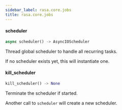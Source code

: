 ```yaml
---
sidebar_label: rasa.core.jobs
title: rasa.core.jobs
---
```


#### scheduler

```python
async scheduler() -> AsyncIOScheduler
```

Thread global scheduler to handle all recurring tasks.

If no scheduler exists yet, this will instantiate one.

#### kill\_scheduler

```python
kill_scheduler() -> None
```

Terminate the scheduler if started.

Another call to `scheduler` will create a new scheduler.

